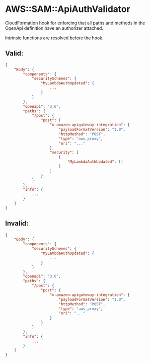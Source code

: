 # AWS::SAM::ApiAuthValidator

CloudFormation hook for enforcing that all paths and methods in the OpenApi definition have an authorizer attached.

Intrinsic functions are resolved before the hook.

## Valid:
```json
{
	"Body": {
		"components": {
			"securitySchemes": {
				"MyLambdaAuthUpdated": {
					...
				}
			}
		},
		"openapi": "3.0",
		"paths": {
			"/post": {
				"post": {
					"x-amazon-apigateway-integration": {
						"payloadFormatVersion": "1.0",
						"httpMethod": "POST",
						"type": "aws_proxy",
						"uri": "..."
					},
                    "security": [
                        {
                            "MyLambdaAuthUpdated": []
                        }
                    ]
				}
			}
		},
		"info": {
			...
		}
	}
}
```

## Invalid:
```json
{
	"Body": {
		"components": {
			"securitySchemes": {
				"MyLambdaAuthUpdated": {
					...
				}
			}
		},
		"openapi": "3.0",
		"paths": {
			"/post": {
				"post": {
					"x-amazon-apigateway-integration": {
						"payloadFormatVersion": "1.0",
						"httpMethod": "POST",
						"type": "aws_proxy",
						"uri": "..."
					}
				}
			}
		},
		"info": {
			...
		}
	}
}
```
